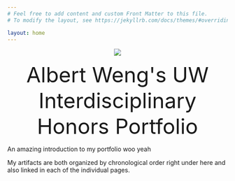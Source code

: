 ```yaml
---
# Feel free to add content and custom Front Matter to this file.
# To modify the layout, see https://jekyllrb.com/docs/themes/#overriding-theme-defaults

layout: home
---
```

<!-- <div align="center">
<font size = "200">
./begin
</font>
</div> -->
<p align="center">
  <img src="/images/challenge.jpg" />
</p>
<div align="center">
<font size = "15">
Albert Weng's UW Interdisciplinary Honors Portfolio
</font>
</div>

An amazing introduction to my portfolio woo yeah <br>

My artifacts are both organized by chronological order right under here and also linked in each of the individual pages.
